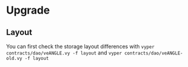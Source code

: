 # Upgrade

## Layout

You can first check the storage layout differences with `vyper contracts/dao/veANGLE.vy -f layout` and `vyper contracts/dao/veANGLE-old.vy -f layout`